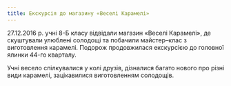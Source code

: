 ```yaml
---
title: Екскурсія до магазину «Веселi Карамелi»
---
```


27.12.2016 р. учні 8-Б класу відвідали магазин «Веселi Карамелi», де скуштували улюблені солодощі та побачили майстер–клас з виготовлення карамелі. Подорож продовжилася екскурсією до головної ялинки 44-го кварталу.

Учні весело спілкувалися у колі друзів, дізналися багато нового про різні види карамелі, зацікавилися виготовленням солодощів.

<slideshow id="_/72157674586977604" />
